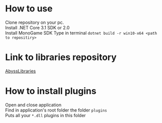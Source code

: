 # How to use
Clone repository on your pc.  
Install .NET Core 3.1 SDK or 2.0  
Install MonoGame SDK
Type in terminal `dotnet build -r win10-x64 <path to repositiry>`  

# Link to libraries repository
[AbyssLibraries](https://github.com/calcq/AbyssLibraries)

# How to install plugins
Open and close application  
Find in application's root folder the folder `plugins`  
Puts all your `*.dll` plugins in this folder  
